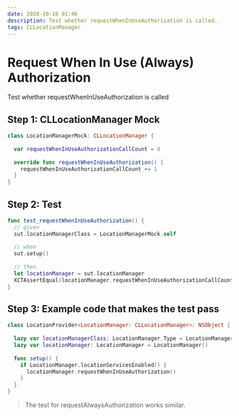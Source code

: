 ```yaml
---
date: 2020-10-16 01:46
description: Test whether requestWhenInUseAuthorization is called.
tags: CLLocationManager
---
```


# Request When In Use (Always) Authorization

Test whether requestWhenInUseAuthorization is called

## Step 1: CLLocationManager Mock

```swift
class LocationManagerMock: CLLocationManager {
  
  var requestWhenInUseAuthorizationCallCount = 0
  
  override func requestWhenInUseAuthorization() {
    requestWhenInUseAuthorizationCallCount += 1
  }
}
```

## Step 2: Test

```swift
func test_requestWhenInUseAuthorization() {
  // given
  sut.locationManagerClass = LocationManagerMock.self
  
  // when
  sut.setup()
  
  // then
  let locationManager = sut.locationManager
  XCTAssertEqual(locationManager.requestWhenInUseAuthorizationCallCount, 1)
}
```

## Step 3: Example code that makes the test pass

```swift
class LocationProvider<LocationManager: CLLocationManager>: NSObject {
  
  lazy var locationManagerClass: LocationManager.Type = LocationManager.self
  lazy var locationManager: LocationManager = LocationManager()
  
  func setup() {
    if LocationManager.locationServicesEnabled() {
      locationManager.requestWhenInUseAuthorization()
    }
  }
}
```

> The test for requestAlwaysAuthorization works similar.
